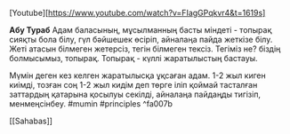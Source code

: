 [Youtube][https://www.youtube.com/watch?v=FIagGPqkvr4&t=1619s]

**Абу Тураб** 
	Адам баласының, мұсылманның басты міндеті - топырақ сияқты бола білу, гүл бәйшешек өсіріп, айналаңа пайда жеткізе білу.
	Жеті атасын білмеген жетерсіз, тегін білмеген тексіз. 
	Тегіміз не? біздің болмысымыз, топырақ.
	Топырақ - күллі жаратылыстың бастауы.

Мүмін деген кез келген жаратылысқа ұқсаған адам. 
	1-2 жыл киген киімді, тозған соң 1-2 жыл кидім деп төрге іліп қоймай тасталған заттардың қатарына қосылуы секілді, айналаңа пайдаңды тигізіп, менмеңсінбеу.
#mumin #principles  ^fa007b


[[Sahabas]]

